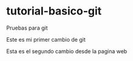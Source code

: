 # tutorial-basico-git
Pruebas para git

Este es mi primer cambio de git

Esta es el segundo cambio desde la pagina web 
